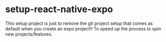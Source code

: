 # setup-react-native-expo
This setup project is just to remove the git project setup that comes as default when you create an expo project!! To speed up the process to spin new projects/features.
